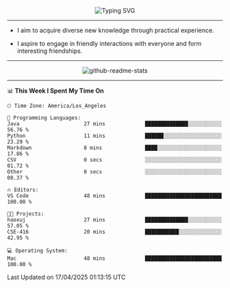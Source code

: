 <p align="center">
  <img src="https://readme-typing-svg.demolab.com?font=Fira+Code&weight=500&size=32&duration=2500&pause=1600&center=true&vCenter=true&random=false&width=1024&height=64&lines=Hi+there+%F0%9F%91%8B;I'm+delighted+you+could+make+it+here+%F0%9F%8E%89;I'm+Harry%2C+a+college+student+still+finding+my+way" alt="Typing SVG" />
</p>


---


- I aim to acquire diverse new knowledge through practical experience.

- I aspire to engage in friendly interactions with everyone and form interesting friendships.


---


<p align="center">
  <img src="https://github-readme-stats.vercel.app/api?username=Harry-Jing&show_icons=true" alt="github-readme-stats"/>
</p>


---

<!--START_SECTION:waka-->
📊 **This Week I Spent My Time On** 

```text
🕑︎ Time Zone: America/Los_Angeles

💬 Programming Languages: 
Java                     27 mins             ██████████████░░░░░░░░░░░   56.76 % 
Python                   11 mins             ██████░░░░░░░░░░░░░░░░░░░   23.29 % 
Markdown                 8 mins              ████░░░░░░░░░░░░░░░░░░░░░   17.86 % 
CSV                      0 secs              ░░░░░░░░░░░░░░░░░░░░░░░░░   01.72 % 
Other                    0 secs              ░░░░░░░░░░░░░░░░░░░░░░░░░   00.37 % 

🔥 Editors: 
VS Code                  48 mins             █████████████████████████   100.00 % 

🐱‍💻 Projects: 
haoxuj                   27 mins             ██████████████░░░░░░░░░░░   57.05 % 
CSE-416                  20 mins             ███████████░░░░░░░░░░░░░░   42.95 % 

💻 Operating System: 
Mac                      48 mins             █████████████████████████   100.00 % 
```


 Last Updated on 17/04/2025 01:13:15 UTC
<!--END_SECTION:waka-->
